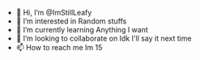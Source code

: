 - 👋 Hi, I’m @ImStillLeafy
- 👀 I’m interested in Random stuffs
- 🌱 I’m currently learning Anything I want
- 💞️ I’m looking to collaborate on Idk I'll say it next time
- 📫 How to reach me Im 15

<!---
ImStillLeafy/ImStillLeafy is a ✨ Person on Internet ✨
--->
